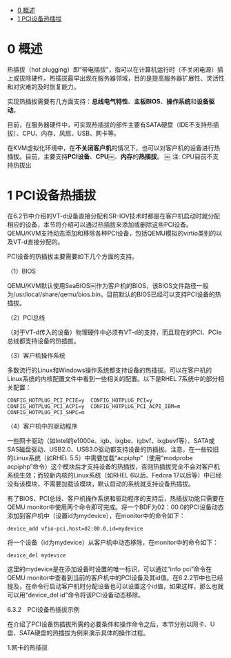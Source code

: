 
<!-- @import "[TOC]" {cmd="toc" depthFrom=1 depthTo=6 orderedList=false} -->

<!-- code_chunk_output -->

* [0 概述](#0-概述)
* [1 PCI设备热插拔](#1-pci设备热插拔)

<!-- /code_chunk_output -->

# 0 概述

热插拔（hot plugging）即“带电插拔”，指可以在计算机运行时（不关闭电源）插上或拔除硬件。热插拔最早出现在服务器领域，目的是提高服务器扩展性、灵活性和对灾难的及时恢复能力。

实现热插拔需要有几方面支持：**总线电气特性**、**主板BIOS**、**操作系统**和**设备驱动**。

目前，在服务器硬件中，可实现热插拔的部件主要有SATA硬盘（IDE不支持热插拔）、CPU、内存、风扇、USB、网卡等。

在KVM虚拟化环境中，在**不关闭客户机**的情况下，也可以对客户机的设备进行热插拔。目前，主要支持**PCI设备**、**CPU**￼、**内存**的**热插拔**。
￼
注: CPU目前不支持热拔出

# 1 PCI设备热插拔

在6.2节中介绍的VT-d设备直接分配和SR-IOV技术时都是在客户机启动时就分配相应的设备，本节将介绍可以通过热插拔来添加或删除这些PCI设备。QEMU/KVM支持动态添加和移除各种PCI设备，包括QEMU模拟的virtio类别的以及VT-d直接分配的。

PCI设备的热插拔主要需要如下几个方面的支持。

（1）BIOS

QEMU/KVM默认使用SeaBIOS￼作为客户机的BIOS，该BIOS文件路径一般为/usr/local/share/qemu/bios.bin。目前默认的BIOS已经可以支持PCI设备的热插拔。

（2）PCI总线

（对于VT-d传入的设备）物理硬件中必须有VT-d的支持，而且现在的PCI、PCIe总线都支持设备的热插拔。

（3）客户机操作系统

多数流行的Linux和Windows操作系统都支持设备的热插拔。可以在客户机的Linux系统的内核配置文件中看到一些相关的配置。以下是RHEL 7系统中的部分相关配置：

```
CONFIG_HOTPLUG_PCI_PCIE=y￼ CONFIG_HOTPLUG_PCI=y￼ CONFIG_HOTPLUG_PCI_ACPI=y￼ CONFIG_HOTPLUG_PCI_ACPI_IBM=m￼ CONFIG_HOTPLUG_PCI_SHPC=m
```

（4）客户机中的驱动程序

一些网卡驱动（如Intel的e1000e、igb、ixgbe、igbvf、ixgbevf等）、SATA或SAS磁盘驱动、USB2.0、USB3.0驱动都支持设备的热插拔。注意，在一些较旧的Linux系统（如RHEL 5.5）中需要加载“acpiphp”（使用“modprobe acpiphp”命令）这个模块后才支持设备的热插拔，否则热插拔完全不会对客户机系统生效；而较新内核的Linux系统（如RHEL 6以后、Fedora 17以后等）中已经没有该模块，不需要加载该模块，默认启动的系统就支持设备热插拔。

有了BIOS、PCI总线、客户机操作系统和驱动程序的支持后，热插拔功能只需要在QEMU monitor中使用两个命令即可完成。将一个BDF为02：00.0的PCI设备动态添加到客户机中（设置id为mydevice），在monitor中的命令如下：

```
device_add vfio-pci,host=02:00.0,id=mydevice
```

将一个设备（id为mydevice）从客户机中动态移除，在monitor中的命令如下：

```
device_del mydevice
```

这里的mydevice是在添加设备时设置的唯一标识，可以通过“info pci”命令在QEMU monitor中查看到当前的客户机中的PCI设备及其id值。在6.2.2节中也已经提及，在命令行启动客户机时分配设备也可以设置这个id值，如果这样，那么也就可以用“device_del id”命令将该PCI设备动态移除。

6.3.2　PCI设备热插拔示例

在介绍了PCI设备热插拔所需的必要条件和操作命令之后，本节分别以网卡、U盘、SATA硬盘的热插拔为例来演示具体的操作过程。

1.网卡的热插拔

